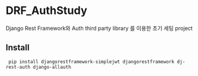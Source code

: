 # DRF_AuthStudy
Django Rest Framework와 Auth third party library 를 이용한 초기 세팅 project

## Install
```
 pip install djangorestframework-simplejwt djangorestframework dj-rest-auth django-allauth
```
